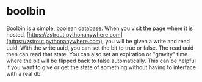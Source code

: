 # boolbin

Boolbin is a simple, boolean database. When you visit the page where it is hosted, [https://zstrout.pythonanywhere.com](https://zstrout.pythonanywhere.com), you will be given a write and read uuid. With the write uuid, you can set the bit to true or false. The read uuid then can read that state. You can also set an expiration or "gravity" time where the bit will be flipped back to false automatically. This can be helpful if you want to give or get the state of something without having to interface with a real db.   
